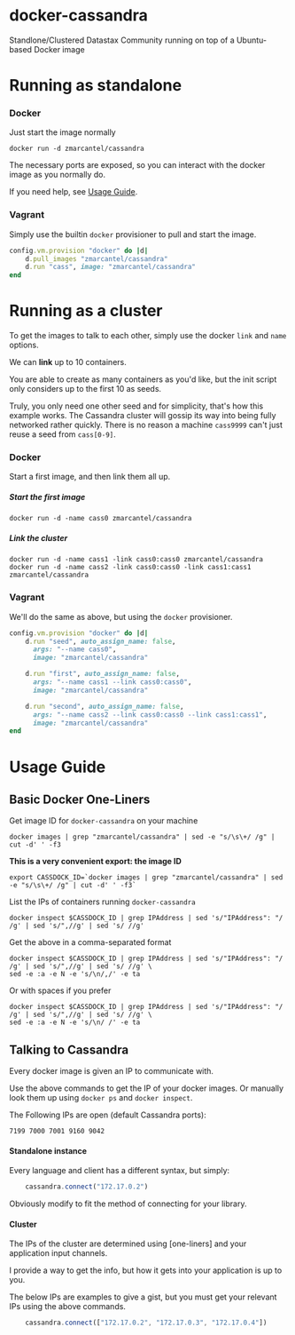 docker-cassandra
================

Standlone/Clustered Datastax Community running on top of a Ubuntu-based Docker image


Running as standalone
=====================

### Docker

Just start the image normally

    docker run -d zmarcantel/cassandra

The necessary ports are exposed, so you can interact with the docker image as you normally do.

If you need help, see [Usage Guide](#usage-guide).


### Vagrant

Simply use the builtin `docker` provisioner to pull and start the image.

````ruby
config.vm.provision "docker" do |d|
    d.pull_images "zmarcantel/cassandra"
    d.run "cass", image: "zmarcantel/cassandra"
end
````


Running as a cluster
====================

To get the images to talk to each other, simply use the docker `link` and `name` options.

We can __link__ up to 10 containers.

You are able to create as many containers as you'd like, but the init script only considers up to the first 10 as seeds.

Truly, you only need one other seed and for simplicity, that's how this example works. The Cassandra cluster will gossip its way into being fully networked rather quickly. There is no reason a machine `cass9999` can't just reuse a seed from `cass[0-9]`.


### Docker

Start a first image, and then link them all up.

##### Start the first image

    docker run -d -name cass0 zmarcantel/cassandra

##### Link the cluster

    docker run -d -name cass1 -link cass0:cass0 zmarcantel/cassandra
    docker run -d -name cass2 -link cass0:cass0 -link cass1:cass1 zmarcantel/cassandra


### Vagrant

We'll do the same as above, but using the `docker` provisioner.

````ruby
config.vm.provision "docker" do |d|
    d.run "seed", auto_assign_name: false,
      args: "--name cass0",
      image: "zmarcantel/cassandra"

    d.run "first", auto_assign_name: false,
      args: "--name cass1 --link cass0:cass0",
      image: "zmarcantel/cassandra"

    d.run "second", auto_assign_name: false,
      args: "--name cass2 --link cass0:cass0 --link cass1:cass1",
      image: "zmarcantel/cassandra"
end
````



Usage Guide
===========

## Basic Docker One-Liners

Get image ID for `docker-cassandra` on your machine

    docker images | grep "zmarcantel/cassandra" | sed -e "s/\s\+/ /g" | cut -d' ' -f3

__This is a very convenient export: the image ID__

    export CASSDOCK_ID=`docker images | grep "zmarcantel/cassandra" | sed -e "s/\s\+/ /g" | cut -d' ' -f3`

List the IPs of containers running `docker-cassandra`

    docker inspect $CASSDOCK_ID | grep IPAddress | sed 's/"IPAddress": "/ /g' | sed 's/",//g' | sed 's/ //g'

Get the above in a comma-separated format

    docker inspect $CASSDOCK_ID | grep IPAddress | sed 's/"IPAddress": "/ /g' | sed 's/",//g' | sed 's/ //g' \
    sed -e :a -e N -e 's/\n/,/' -e ta

Or with spaces if you prefer

    docker inspect $CASSDOCK_ID | grep IPAddress | sed 's/"IPAddress": "/ /g' | sed 's/",//g' | sed 's/ //g' \
    sed -e :a -e N -e 's/\n/ /' -e ta


## Talking to Cassandra

Every docker image is given an IP to communicate with.

Use the above commands to get the IP of your docker images. Or manually look them up using `docker ps` and `docker inspect`.

The Following IPs are open (default Cassandra ports):

    7199 7000 7001 9160 9042

#### Standalone instance

Every language and client has a different syntax, but simply:

````js
    cassandra.connect("172.17.0.2")
````

Obviously modify to fit the method of connecting for your library.


#### Cluster

The IPs of the cluster are determined using [one-liners] and your application input channels.

I provide a way to get the info, but how it gets into your application is up to you.

The below IPs are examples to give a gist, but you must get your relevant IPs using the above commands.

````js
    cassandra.connect(["172.17.0.2", "172.17.0.3", "172.17.0.4"])
````
